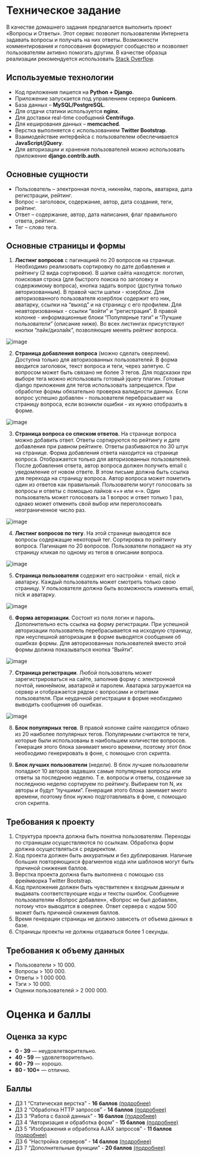 # Техническое задание
В качестве домашнего задания предлагается выполнить проект «Вопросы и Ответы». Этот сервис позволит пользователям Интернета задавать вопросы и получать на них ответы. Возможности комментирования и голосования формируют сообщество и позволяет пользователям активно помогать другим. В качестве образца реализации рекомендуется использовать [Stack Overflow](https://stackoverflow.com).

## Используемые технологии
- Код приложения пишется на **Python + Django**.
- Приложение запускается под управлением сервера **Gunicorn**.
- База данных – **MySQL/PostgreSQL**.
- Для отдачи статики используется **nginx**.
- Для доставки real-time сообщений **Centrifugo**.
- Для кеширования данных – **memcached**.
- Верстка выполняется с использованием **Twitter Bootstrap**.
- Взаимодействие интерфейса с пользователем обеспечивается **JavaScript/jQuery**.
- Для авторизации и хранения пользователей можно использовать приложение **django.contrib.auth**.

## Основные сущности
- Пользователь – электронная почта, никнейм, пароль, аватарка, дата регистрации, рейтинг.
- Вопрос – заголовок, содержание, автор, дата создания, теги, рейтинг.
- Ответ – содержание, автор, дата написания, флаг правильного ответа, рейтинг.
- Тег – слово тега.

## Основные страницы и формы
1. **Листинг вопросов** с пагинацией по 20 вопросов на странице. Необходимо реализовать сортировку по дате добавления и рейтингу (2 вида сортировки). В шапке сайта находятся: логотип, поисковая строка (для быстрого поиска по заголовку и содержимому вопроса), кнопка задать вопрос (доступна только авторизованным). В правой части шапки - юзерблок. Для авторизованного пользователя юзерблок содержит его ник, аватарку, ссылки на “выход” и на страницу с его профилем. Для неавторизованных - ссылки “войти” и “регистрация”. В правой колонке - информационные блоки “Популярные тэги” и “Лучшие пользователи” (описание ниже). Во всех листингах присутствуют кнопки “лайк/дизлайк”, позволяющие менять рейтинг вопроса.

  ![image](https://github.com/user-attachments/assets/1b76295f-523d-402f-a60e-9139b6bc2ac6)


2. **Страница добавления вопроса** (можно сделать оверлеем). Доступна только для авторизованных пользователей. В форма вводится заголовок, текст вопроса и теги, через запятую. С вопросом может быть связано не более 3 тегов. Для подсказки при выборе тега можно использовать готовый jquery плагин. Готовые django приложения для тегов использовать запрещается. При обработке формы обязательно проверка валидности данных. Если вопрос успешно добавлен - пользователя перебрасывает на страницу вопроса, если возникли ошибки - их нужно отобразить в форме.

 ![image](https://github.com/user-attachments/assets/6d0b6b04-a199-470a-808a-754cc7518502)


3. **Страница вопроса со списком ответов**. На странице вопроса можно добавить ответ. Ответы сортируются по рейтингу и дате добавления при равном рейтинге. Ответы разбиваются по 30 штук на странице. Форма добавления ответа находится на странице вопроса. Отображается только для авторизованных пользователей. После добавления ответа, автор вопроса должен получить email с уведомление от новом ответе. В этом письме должна быть ссылка для перехода на страницу вопроса. Автор вопроса может пометить один из ответов как правильный. Пользователи могут голосовать за вопросы и ответы с помощью лайков «+» или «–». Один пользователь может голосовать за 1 вопрос и ответ только 1 раз, однако может отменить свой выбор или переголосовать неограниченное число раз.

![image](https://github.com/user-attachments/assets/8e768979-ee26-42b4-9023-47c4f7a3a3f7)


4. **Листинг вопросов по тегу**. На этой странице выводятся все вопросы содержащие некоторый тег. Сортировка по рейтингу вопроса. Пагинация по 20 вопросов. Пользователи попадают на эту страницу кликая по одному из тегов в описании вопроса.

![image](https://github.com/user-attachments/assets/d23adf8e-9f72-4a37-88fc-8b8fb4d6f755)


5. **Страница пользователя** содержит его настройки - email, nick и аватарку. Каждый пользователь может смотреть только свою страницу. У пользователя должна быть возможность изменить email, nick и аватарку.

![image](https://github.com/user-attachments/assets/c4158e4c-e544-4bc4-a6c0-16a62cf2397f)


6. **Форма авторизации**. Состоит из поля логин и пароль. Дополнительно есть ссылка на форму регистрации. При успешной авторизации пользователь перебрасывается на исходную страницу, при неуспешной авторизации в форме выводятся сообщения об ошибках формы. Для авторизованных пользователей вместо этой формы должна показываться кнопка “Выйти”.

 ![image](https://github.com/user-attachments/assets/762da8dc-6e95-4993-9b5f-4f4622ceb233)


7. **Страница регистрации**. Любой пользователь может зарегистрироваться на сайте, заполнив форму с электронной почтой, никнеймом, аватаркой и паролем. Аватарка загружается на сервер и отображается рядом с вопросами и ответами пользователя. При неудачной регистрации в форме необходимо выводить сообщения об ошибках.

![image](https://github.com/user-attachments/assets/86aa9f0a-5e72-43d7-bb04-b7094bfa6903)


8. **Блок популярных тегов**. В правой колонке сайте находится облако из 20 наиболее популярных тегов. Популярными считаются те теги, которые были использованы в наибольшем количестве вопросов. Генерация этого блока занимает много времени, поэтому этот блок необходимо генерировать в фоне, с помощью cron скрипта.

9. **Блок лучших пользователи** (недели). В блок лучшие пользователи попадают 10 авторов задавших самые популярные вопросы или ответы за последнюю неделю. Т.е. вопросы и ответы, созданные за последнюю неделю сортируем по рейтингу. Выбираем топ N, их авторы и будут “лучшими”. Генерация этого блока занимает много времени, поэтому блок нужно подготавливать в фоне, с помощью cron скрипта.

## Требования к проекту
1. Структура проекта должна быть понятна пользователям. Переходы по страницам осуществляются по ссылкам. Обработка форм должна осуществляться с редиректом.
2. Код проекта должен быть аккуратным и без дублирования. Наличие больших повторяющихся фрагментов кода или шаблонов могут быть причиной снижения баллов.
3. Верстка проекта должна быть выполнена с помощью css фреймворка Twitter Bootstrap.
4. Код приложения должен быть чувствителен к входным данным и выдавать соответствующие коды и тексты ошибок. Сообщение пользователям «Вопрос добавлен», «Вопрос не был добавлен, потому что» выводятся в оверлее. Ответ сервера с кодом 500 может быть причиной снижения баллов.
5. Время генерации страницы не должно зависеть от объема данных в базе.
6. Страницы проекты не должны отдаваться более 1 секунды.

## Требования к объему данных
- Пользователи > 10 000.
- Вопросы > 100 000.
- Ответы > 1 000 000.
- Тэги > 10 000.
- Оценки пользователей > 2 000 000.

# Оценка и баллы
## Оценка за курс
- **0 - 39** — неудовлетворительно.
- **40 - 59** — удовлетворительно.
- **60 - 79** — хорошо.
- **80 - 100+** — отлично.

## Баллы
- ДЗ 1 “Статическая верстка” - **16 баллов** [(подробнее)](task-1.md)
- ДЗ 2 “Обработка HTTP запросов” - **14 баллов** [(подробнее)](task-2.md)
- ДЗ 3 “Работа с базой данных” - **16 баллов** [(подробнее)](task-3.md)
- ДЗ 4 “Авторизация и обработка форм” - **15 баллов** [(подробнее)](task-4.md)
- ДЗ 5 “Изображения и обработка AJAX запросов” - **11 баллов** [(подробнее)](task-5.md)
- ДЗ 6 “Настройка серверов” - **14 баллов** [(подробнее)](task-6.md)
- ДЗ 7 “Дополнительные функции” - **20 баллов** [(подробнее)](task-7.md)
